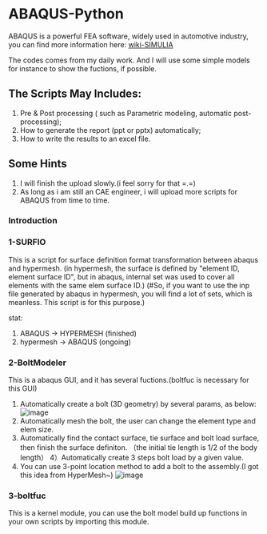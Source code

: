 # ABAQUS-Python
ABAQUS is a powerful FEA software, widely used in automotive industry, you can find more information here:
[wiki-SIMULIA](https://en.wikipedia.org/wiki/Abaqus)

The codes comes from my daily work. And I will use some simple models for instance to show the fuctions, if possible.

## The Scripts May Includes:
1) Pre & Post processing ( such as Parametric modeling, automatic post-processing);  
2) How to generate the report (ppt or pptx) automatically;  
3) How to write the results to an excel file.

## Some Hints
1) I will finish the upload slowly.(i feel sorry for that =.=)
2) As long as i am still an CAE engineer, i will upload more scripts for ABAQUS from time to time.

### Introduction
### 1-SURFIO
This is a script for surface definition format transformation between abaqus and hypermesh.
(in hypermesh, the surface is defined by "element ID, element surface ID", but in abaqus, internal set was used to cover all elements with the same elem surface ID.) 
(#So, if you want to use the inp file generated by abaqus in hypermesh, you will find a lot of sets, which is meanless. This script is for this purpose.)

stat:
1) ABAQUS -> HYPERMESH     (finished)
2) hypermesh -> ABAQUS     (ongoing)

### 2-BoltModeler
This is a abaqus GUI, and it has several fuctions.(boltfuc is necessary for this GUI)
1) Automatically create a bolt (3D geometry) by several params, as below:
![image](https://github.com/ShengqiangSKR/ABAQUS-Python/tree/master/BoltModeler/Logo/Size.PNG)
2) Automatically mesh the bolt, the user can change the element type and elem size.
3) Automatically find the contact surface, tie surface and bolt load surface, then finish the surface definiton.
（the initial tie length is 1/2 of the body length）
4）Automatically create 3 steps bolt load by a given value.
5) You can use 3-point location method to add a bolt to the assembly.(I got this idea from HyperMesh~) 
![image](https://github.com/ShengqiangSKR/ABAQUS-Python/tree/master/BoltModeler/Logo/3pointLoc.PNG)

### 3-boltfuc
This is a kernel module, you can use the bolt model build up functions in your own scripts by importing this module.

